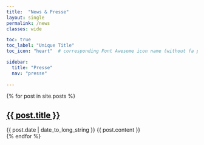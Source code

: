 ```yaml
---
title:  "News & Presse"
layout: single
permalink: /news
classes: wide

toc: true
toc_label: "Unique Title"
toc_icon: "heart"  # corresponding Font Awesome icon name (without fa prefix)

sidebar:
  title: "Presse"
  nav: "presse"
  
---
```


{% for post in site.posts %}
  <article>
    <h1><a style="color: black" href="{{ post.url }}" >{{ post.title }} </a></h1>
    <time datetime="{{ post.date | date: "%Y-%m-%d" }}">{{ post.date | date_to_long_string }}</time>
    {{ post.content }}
  </article>
{% endfor %} 
